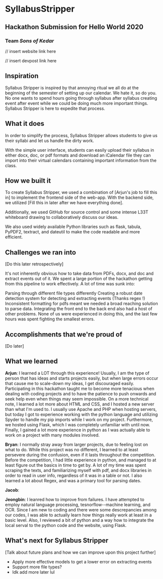 
# SyllabusStripper

## Hackathon Submission for Hello World 2020
### Team *Sons of Kedar*
// insert website link here

// insert devpost link here

## Inspiration

Syllabus Stripper is inspired by that annoying ritual we all do at the beginning of the semester of setting up our calendar. We hate it, so do you. No one wants to spend hours going through syllabus after syllabus creating event after event while we could be doing much more important things. Syllabus Stripper is here to expedite that process. 

## What it does
In order to simplify the process, Syllabus Stripper allows students to give us their syllabi and let us handle the dirty work.

With the simple user interface, students can easily upload their syllabus in either docx, doc, or pdf formats and download an iCalendar file they can import into their virtual calendars containing important information from the class.

## How we built it
To create Syllabus Stripper, we used a combination of [Arjun's job to fill this in] to implement the frontend side of the web-app. With the backend side, we utilized [Fill this in later after we have everything done].

Additionally, we used GitHub for source control and some intense L33T whiteboard drawing to collaboratively discuss our ideas.

We also used widely available Python libraries such as flask, tabula, PyPDF2, textract, and dateutil to make the code readable and more efficient.

## Challenges we ran into

[Do this later retrospectively]

It's not inherently obvious how to take data from PDFs, docx, and doc and extract events out of it. We spent a large portion of the hackathon getting from this pipeline to work effectively. A lot of time was sunk into:

Parsing through different file types differently
Creating a robust date detection system for detecting and extracting events (Thanks regex !)
Inconsistent formatting for pdfs meant we needed a broad reaching solution to parse data.
Integrating the front end to the back end also had a host of other problems. None of us were experienced in doing this, and the last few hours was spent fighting the smallest errors.

## Accomplishments that we're proud of
[Do later]

## What we learned
**Arjun**:  I learned a LOT through this experience! Usually, I am the type of person that has ideas and starts projects easily, but when large errors occur that cause me to scale-down my ideas, I get discouraged easily. Participating in this hackathon taught me to become more tenacious when dealing with coding projects and to have the patience to push onwards and seek help even when things may seem impossible. On a more technical note, I learned a lot more about HTML and CSS, and I hosted a new server than what I'm used to. I usually use Apache and PHP when hosting servers, but today I got to experience working with the python language and utilizing Spyder to handle my pip imports while I work on my project. Furthermore, we hosted using Flask, which I was completely unfamiliar with until now. Finally, I gained a lot more experience in python as I was actually able to work on a project with many modules involved.

**Bryan**:   I normally stray away from larger projects, due to feeling lost on what to do. While this project was no different, I learned to at least persevere during the confusion, even if it lasts throughout the competition. Before the competition, I had little experience in python, and managed to at least figure out the basics in time to get by. A lot of my time was spent scraping the texts, and familiarizing myself with pdf, and docx libraries in order to read in user info, regardless of it was in a table or not. I also learned a lot about Regex, and was a primary tool for parsing dates.

**Jacob**:

**Jeongbin**: I leanred how to improve from failures. I have attempted to employ natural language processing, tesnorflow--machine learning, and OCR. Since I am new to coding and there were some descrepancies among our codes, I was able to actually learn how things really work at least in a basic level. Also, I reviewed a bit of python and a way how to integrate the local serval to the python code and the website, using Flask.


## What's next for Syllabus Stripper

[Talk about future plans and how we can improve upon this project further]

- Apply more effective models to get a lower error on extracting events
- Support more file types?
- Idk add more later lul
